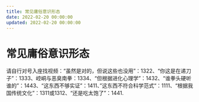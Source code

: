 ```yaml
---
title: 常见庸俗意识形态
date: 2022-02-20 00:00:00
updated: 2022-02-20 00:00:00
---
```


# 常见庸俗意识形态

请自行对号入座找视频：“虽然是对的，但说这些也没用”：1322、“你这是在递刀子”：1333、崆峒与恶臭南拳：1334、“但根据进化心理学”：1432、“谁拳头硬听谁的”：1443、“这东西不够实证”：1411、”这东西不符合科学范式“：1111、“根据我国传统文化”：1311或1312、“还是吃太饱了”：1441.
